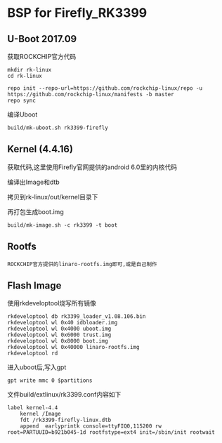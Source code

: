 # BSP for Firefly_RK3399

## U-Boot 2017.09

获取ROCKCHIP官方代码

	mkdir rk-linux
	cd rk-linux

	repo init --repo-url=https://github.com/rockchip-linux/repo -u https://github.com/rockchip-linux/manifests -b master
	repo sync

编译Uboot

	build/mk-uboot.sh rk3399-firefly

## Kernel (4.4.16)

获取代码,这里使用Firefly官网提供的android 6.0里的内核代码

编译出Image和dtb

拷贝到rk-linux/out/kernel目录下

再打包生成boot.img

	build/mk-image.sh -c rk3399 -t boot

## Rootfs

	ROCKCHIP官方提供的linaro-rootfs.img即可,或是自己制作

## Flash Image

使用rkdeveloptool烧写所有镜像

	rkdeveloptool db rk3399_loader_v1.08.106.bin
	rkdeveloptool wl 0x40 idbloader.img
	rkdeveloptool wl 0x4000 uboot.img
	rkdeveloptool wl 0x6000 trust.img
	rkdeveloptool wl 0x8000 boot.img
	rkdeveloptool wl 0x40000 linaro-rootfs.img
	rkdeveloptool rd

进入uboot后,写入gpt

	gpt write mmc 0 $partitions

文件build/extlinux/rk3399.conf内容如下

	label kernel-4.4
		kernel /Image
		fdt /rk3399-firefly-linux.dtb
		append  earlyprintk console=ttyFIQ0,115200 rw root=PARTUUID=b921b045-1d rootfstype=ext4 init=/sbin/init rootwait
